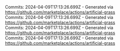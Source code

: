 Commits: 2024-04-09T17:13:26.699Z - Generated via https://github.com/marketplace/actions/artificial-grass
<br>
Commits: 2024-04-09T17:13:26.699Z - Generated via https://github.com/marketplace/actions/artificial-grass
<br>
Commits: 2024-04-09T17:13:26.699Z - Generated via https://github.com/marketplace/actions/artificial-grass
<br>
Commits: 2024-04-09T17:13:26.699Z - Generated via https://github.com/marketplace/actions/artificial-grass
<br>
